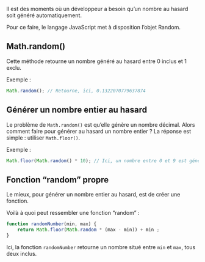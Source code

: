 Il est des moments où un développeur a besoin qu’un nombre au hasard soit généré automatiquement.

Pour ce faire, le langage JavaScript met à disposition l’objet Random.

## Math.random()

Cette méthode retourne un nombre généré au hasard entre 0 inclus et 1 exclu.

Exemple :

```js
Math.random(); // Retourne, ici, 0.1322070779637874
```

## Générer un nombre entier au hasard

Le problème de ```Math.random()``` est qu’elle génère un nombre décimal. Alors comment faire pour générer au hasard un nombre entier ? La réponse est simple : utiliser ```Math.floor()```.

Exemple :

```js
Math.floor(Math.random() * 10); // Ici, un nombre entre 0 et 9 est généré au hasard
```

## Fonction “random” propre

Le mieux, pour générer un nombre entier au hasard, est de créer une fonction. 

Voilà à quoi peut ressembler une fonction “random” :

```js
function randomNumber(min, max) {
	return Math.floor(Math.random * (max - min)) + min ;
}
```

Ici, la fonction ```randomNumber``` retourne un nombre situé entre ```min``` et ```max```, tous deux inclus. 